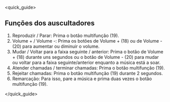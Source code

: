 <quick_guide>
##  Funções dos auscultadores

1.  Reproduzir / Parar: Prima o botão multifunção (19).
2.  Volume + / Volume -: Prima os botões de Volume + (18) ou de Volume - (20) para aumentar ou diminuir o volume.
3. Mudar / Voltar para a faixa seguinte / anterior: Prima o botão de Volume + (18) durante uns segundos ou
o botão de Volume - (20) para mudar ou voltar para a faixa seguinte/anterior enquanto a música está a soar.
4. Atender chamadas / terminar chamadas: Prima o botão multifunção (19).
5. Rejeitar chamadas: Prima o botão multifunção (19) durante 2 segundos.
6. Remarcação: Para isso, pare a música e prima duas vezes o botão multifunção (19).

</quick_guide>
